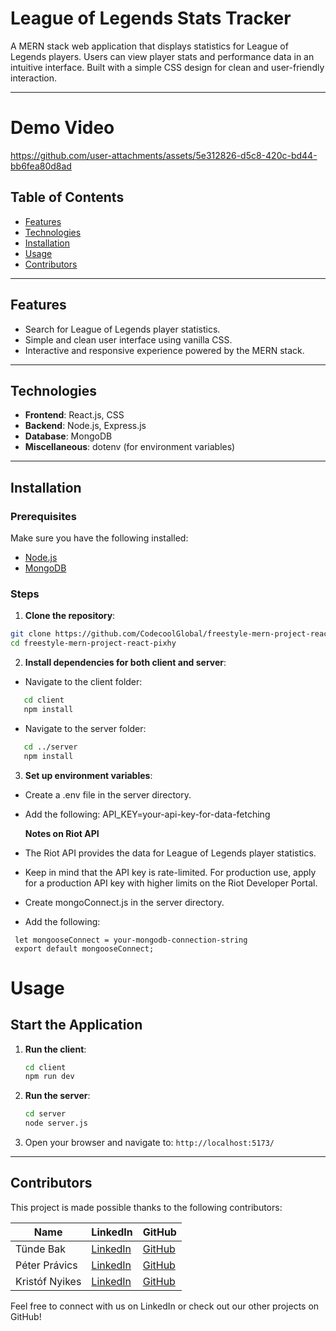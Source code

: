 # League of Legends Stats Tracker

A MERN stack web application that displays statistics for League of Legends players. Users can view player stats and performance data in an intuitive interface. Built with a simple CSS design for clean and user-friendly interaction.

---

# Demo Video


https://github.com/user-attachments/assets/5e312826-d5c8-420c-bd44-bb6fea80d8ad


## Table of Contents
- [Features](#features)
- [Technologies](#technologies)
- [Installation](#installation)
- [Usage](#usage)
- [Contributors](#contributors)

---

## Features
- Search for League of Legends player statistics.
- Simple and clean user interface using vanilla CSS.
- Interactive and responsive experience powered by the MERN stack.

---

## Technologies
- **Frontend**: React.js, CSS
- **Backend**: Node.js, Express.js
- **Database**: MongoDB
- **Miscellaneous**: dotenv (for environment variables)

---

## Installation

### Prerequisites
Make sure you have the following installed:
- [Node.js](https://nodejs.org/)
- [MongoDB](https://www.mongodb.com/)

### Steps
1. **Clone the repository**:
 ```bash
 git clone https://github.com/CodecoolGlobal/freestyle-mern-project-react-pixhy
 cd freestyle-mern-project-react-pixhy
 ```

2. **Install dependencies for both client and server**:

- Navigate to the client folder:
```bash
   cd client
   npm install
```
- Navigate to the server folder:
```bash
   cd ../server
   npm install
```
3. **Set up environment variables**:
- Create a .env file in the server directory.
- Add the following:
  API_KEY=your-api-key-for-data-fetching


  **Notes on Riot API**

- The Riot API provides the data for League of Legends player statistics.
- Keep in mind that the API key is rate-limited. For production use, apply for a production API key with higher limits on the Riot Developer Portal.


- Create mongoConnect.js in the server directory.
- Add the following:
 ```
  let mongooseConnect = your-mongodb-connection-string
  export default mongooseConnect;
  ``` 
# Usage
## Start the Application
1. **Run the client**: 
   ```bash
   cd client
   npm run dev
   ```

2. **Run the server**:
   ```bash
   cd server
   node server.js
   ```
3. Open your browser and navigate to: `http://localhost:5173/`


---

## Contributors
This project is made possible thanks to the following contributors:

| Name           | LinkedIn                                          | GitHub                                 |
|----------------|---------------------------------------------------|----------------------------------------|
| Tünde Bak      | [LinkedIn](https://www.linkedin.com/in/tunde-bak) | [GitHub](https://github.com/pixhy)     |
| Péter Právics  | [LinkedIn](https://www.linkedin.com/in/pr%C3%A1vics-p%C3%A9ter-760265330/) | [GitHub](https://github.com/prvics) |
| Kristóf Nyikes | [LinkedIn](https://www.linkedin.com/in/krist%C3%B3f-nyikes-31121133a/) | [GitHub](https://github.com/kristofNyikes) |

Feel free to connect with us on LinkedIn or check out our other projects on GitHub!

